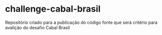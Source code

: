 # challenge-cabal-brasil
Repositório criado para a publicação do código fonte que será critério para avalição do desafio Cabal Brasil
